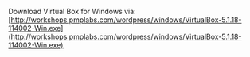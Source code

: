 Download Virtual Box for Windows via:
[http://workshops.pmplabs.com/wordpress/windows/VirtualBox-5.1.18-114002-Win.exe](http://workshops.pmplabs.com/wordpress/windows/VirtualBox-5.1.18-114002-Win.exe)
